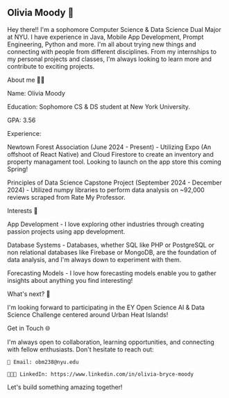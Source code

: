 ## Olivia Moody 👋
Hey there!! I'm a sophomore Computer Science & Data Science Dual Major at NYU. I have experience in Java, Mobile App Development, Prompt Engineering, Python and more. I'm all about trying new things and connecting with people from different disciplines. From my internships to my personal projects and classes, I'm always looking to learn more and contribute to exciting projects.

About me 👨‍🦱

Name: Olivia Moody

Education: Sophomore CS & DS student at New York University.

GPA: 3.56

Experience:

Newtown Forest Association (June 2024 - Present) - Utilizing Expo (An offshoot of React Native) and Cloud Firestore to create an inventory and property managament tool. Looking to launch on the app store this coming Spring!

Principles of Data Science Capstone Project (September 2024 - December 2024) - Utilized numpy libraries to perform data analysis on ~92,000 reviews scraped from Rate My Professor. 


Interests 🥳

App Development - I love exploring other industries through creating passion projects using app development.

Database Systems - Databases, whether SQL like PHP or PostgreSQL or non relational databases like Firebase or MongoDB, are the foundation of data analysis, and I'm always down to experiment with them.

Forecasting Models - I love how forecasting models enable you to gather insights about anything you find interesting!

What's next? 🌱

I'm looking forward to participating in the EY Open Science AI & Data Science Challenge centered around Urban Heat Islands! 


Get in Touch 🌐

I'm always open to collaboration, learning opportunities, and connecting with fellow enthusiasts. Don't hesitate to reach out:

    📧 Email: obm238@nyu.edu
    
    👨🏼‍💻 LinkedIn: https://www.linkedin.com/in/olivia-bryce-moody
    
Let's build something amazing together!

<!--
**livmood/livmood** is a ✨ _special_ ✨ repository because its `README.md` (this file) appears on your GitHub profile.

Here are some ideas to get you started:

- 🔭 I’m currently working on ...
- 🌱 I’m currently learning ...
- 👯 I’m looking to collaborate on ...
- 🤔 I’m looking for help with ...
- 💬 Ask me about ...
- 📫 How to reach me: ...
- 😄 Pronouns: ...
- ⚡ Fun fact: ...
-->

